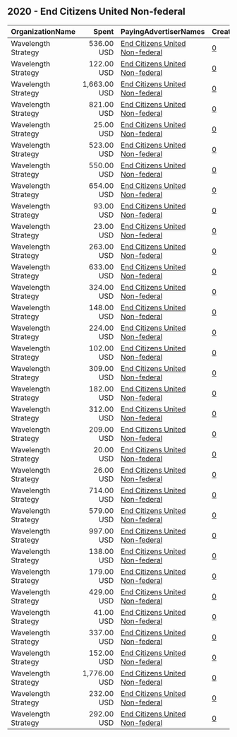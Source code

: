 ## 2020 - End Citizens United Non-federal 
|OrganizationName|Spent|PayingAdvertiserNames|CreativeUrls|Impressions|Genders|AgeBrackets|CountryCodes|BillingAddresses|CandidateBallotInformation|
|:---|---:|:---|:---|---:|:---|:---|:---|:---|:---|
|Wavelength Strategy|536.00 USD|[End Citizens United Non-federal](2020/End_Citizens_United_Non-federal.md)|[0](https://www.snap.com/political-ads/asset/99339d7a37231719e20ed0b4c94477183667c42b29eb7b6e7346bf3d90c9ce39?mediaType=mp4)|167,766||18-35|united states|US||
|Wavelength Strategy|122.00 USD|[End Citizens United Non-federal](2020/End_Citizens_United_Non-federal.md)|[0](https://www.snap.com/political-ads/asset/c5866c86c06372b8430b4d6925ca24e4aadbaa4737b890d7e00b05a78b9704cd?mediaType=jpg)|30,606||18-35|united states|US||
|Wavelength Strategy|1,663.00 USD|[End Citizens United Non-federal](2020/End_Citizens_United_Non-federal.md)|[0](https://www.snap.com/political-ads/asset/874a3b643bf5ddb5e2d6093117196f578401f2fc29b9c46c30f4243092527412?mediaType=mp4)|516,117||18-35|united states|US||
|Wavelength Strategy|821.00 USD|[End Citizens United Non-federal](2020/End_Citizens_United_Non-federal.md)|[0](https://www.snap.com/political-ads/asset/aee17fec82ef5e4e7f2525219042e63c76f653592bb02b2393dc4972a0003145?mediaType=mp4)|271,988||18-35|united states|US||
|Wavelength Strategy|25.00 USD|[End Citizens United Non-federal](2020/End_Citizens_United_Non-federal.md)|[0](https://www.snap.com/political-ads/asset/ef8a10b93d5ba303c9d90d389400729ae749686d7073a54a4a74748891f1b381?mediaType=jpg)|8,353||18-35|united states|US||
|Wavelength Strategy|523.00 USD|[End Citizens United Non-federal](2020/End_Citizens_United_Non-federal.md)|[0](https://www.snap.com/political-ads/asset/86e3a46d8d4ae0203343fea3cb5db766502c05738f012932ca5108059f713d03?mediaType=mp4)|199,845||18-35|united states|US||
|Wavelength Strategy|550.00 USD|[End Citizens United Non-federal](2020/End_Citizens_United_Non-federal.md)|[0](https://www.snap.com/political-ads/asset/a22f4d5489af788dad51b23d67447d42c2771ba60ffe3e8d1bf4d8f55c683f2f?mediaType=mp4)|159,561||18-35|united states|US||
|Wavelength Strategy|654.00 USD|[End Citizens United Non-federal](2020/End_Citizens_United_Non-federal.md)|[0](https://www.snap.com/political-ads/asset/91b178466ddd647a74924baa5446b5566872ce2b267ddcfddcb0d319a1574d36?mediaType=jpg)|150,723||18-35|united states|US||
|Wavelength Strategy|93.00 USD|[End Citizens United Non-federal](2020/End_Citizens_United_Non-federal.md)|[0](https://www.snap.com/political-ads/asset/0ec0e65c298136c0c8db71eca04f21b6927745f809322b4ac275bf36685b13ba?mediaType=jpg)|22,546||18-35|united states|US||
|Wavelength Strategy|23.00 USD|[End Citizens United Non-federal](2020/End_Citizens_United_Non-federal.md)|[0](https://www.snap.com/political-ads/asset/66a2434df7d0cfe0a85c973a7985564c2ec50fdb585f77b747abaf8d58289c7e?mediaType=jpg)|6,467||18-35|united states|US||
|Wavelength Strategy|263.00 USD|[End Citizens United Non-federal](2020/End_Citizens_United_Non-federal.md)|[0](https://www.snap.com/political-ads/asset/7ca7eac622b247442293e28a6259ce2f275c24e5758f5ff3cfa8b4dfe30c6341?mediaType=mp4)|99,469||18-35|united states|US||
|Wavelength Strategy|633.00 USD|[End Citizens United Non-federal](2020/End_Citizens_United_Non-federal.md)|[0](https://www.snap.com/political-ads/asset/b7ca2b86c6bb43864f64b7effd1c6de9fc87017e80daad029896327ec922093a?mediaType=mp4)|189,046||18-35|united states|US||
|Wavelength Strategy|324.00 USD|[End Citizens United Non-federal](2020/End_Citizens_United_Non-federal.md)|[0](https://www.snap.com/political-ads/asset/6ce1c807b4e4c23468c2ec578e33892780ef6933596b7eb154e912ab6f7333db?mediaType=jpg)|93,773||18-35|united states|US||
|Wavelength Strategy|148.00 USD|[End Citizens United Non-federal](2020/End_Citizens_United_Non-federal.md)|[0](https://www.snap.com/political-ads/asset/3fe5b09e83f922b3e92192218ffb78846c2d2a5ad3db2171ee8c9d878173102e?mediaType=mp4)|64,495||18-35|united states|US||
|Wavelength Strategy|224.00 USD|[End Citizens United Non-federal](2020/End_Citizens_United_Non-federal.md)|[0](https://www.snap.com/political-ads/asset/24a2507dcbd54bd89a0578c985c0a7f9ffb6ef9e2986982c7eb79bb630dd565b?mediaType=jpg)|51,551||18-35|united states|US||
|Wavelength Strategy|102.00 USD|[End Citizens United Non-federal](2020/End_Citizens_United_Non-federal.md)|[0](https://www.snap.com/political-ads/asset/811873deed112083f12561ea56358ac7b035fb1cbdaf58208e5709d34d8a08f1?mediaType=jpg)|21,354||18-35|united states|US||
|Wavelength Strategy|309.00 USD|[End Citizens United Non-federal](2020/End_Citizens_United_Non-federal.md)|[0](https://www.snap.com/political-ads/asset/f79d7236eb2933094014b15437d8217d8105b5a7c286e3a5b6b35f3f8fd0583b?mediaType=jpg)|78,963||18-35|united states|US||
|Wavelength Strategy|182.00 USD|[End Citizens United Non-federal](2020/End_Citizens_United_Non-federal.md)|[0](https://www.snap.com/political-ads/asset/e5e0ac1fc260f8556d4d56d7324e41ce0daa1ac6dc8d1734706e9e45e3bba4c7?mediaType=jpg)|45,617||18-35|united states|US||
|Wavelength Strategy|312.00 USD|[End Citizens United Non-federal](2020/End_Citizens_United_Non-federal.md)|[0](https://www.snap.com/political-ads/asset/eca8d6aa4cc26b16dbd137bf484b2b9b661555ba15580a9a20995b61234b3507?mediaType=jpg)|76,533||18-35|united states|US||
|Wavelength Strategy|209.00 USD|[End Citizens United Non-federal](2020/End_Citizens_United_Non-federal.md)|[0](https://www.snap.com/political-ads/asset/1dc3ad8eda010985ad778019f4bba7655cd61aa5c765ecb0a1bae86e8f5318bb?mediaType=mp4)|80,938||18-35|united states|US||
|Wavelength Strategy|20.00 USD|[End Citizens United Non-federal](2020/End_Citizens_United_Non-federal.md)|[0](https://www.snap.com/political-ads/asset/c36a4330d1cbb13bc67e69f86f6fa786b908ba5e2585bdd431c9711f955d4417?mediaType=jpg)|5,854||18-35|united states|US||
|Wavelength Strategy|26.00 USD|[End Citizens United Non-federal](2020/End_Citizens_United_Non-federal.md)|[0](https://www.snap.com/political-ads/asset/7afd13c58dcc5606747da91c1a911314b881f16a1bf276580f65117063690fc3?mediaType=jpg)|6,049||18-35|united states|US||
|Wavelength Strategy|714.00 USD|[End Citizens United Non-federal](2020/End_Citizens_United_Non-federal.md)|[0](https://www.snap.com/political-ads/asset/3d2a19c18535d30523942cf3723c2bd4e5224bdc565c6d63da17d733f52d3717?mediaType=mp4)|199,629||18-35|united states|US||
|Wavelength Strategy|579.00 USD|[End Citizens United Non-federal](2020/End_Citizens_United_Non-federal.md)|[0](https://www.snap.com/political-ads/asset/590413c522575752166a9b7e4b93a45601dbd351e50c64a28646dfa3f83b433a?mediaType=mp4)|176,887||18-35|united states|US||
|Wavelength Strategy|997.00 USD|[End Citizens United Non-federal](2020/End_Citizens_United_Non-federal.md)|[0](https://www.snap.com/political-ads/asset/949f635c971362e428ad5eaee1bd69ccf1e0d52baa585d8359c40fe629f62cb0?mediaType=mp4)|303,091||18-35|united states|US||
|Wavelength Strategy|138.00 USD|[End Citizens United Non-federal](2020/End_Citizens_United_Non-federal.md)|[0](https://www.snap.com/political-ads/asset/6482f3c35540f149471b4a243e9ece94d290e9ccb8a0c51a8439d5f2d9ef9703?mediaType=mp4)|52,401||18-35|united states|US||
|Wavelength Strategy|179.00 USD|[End Citizens United Non-federal](2020/End_Citizens_United_Non-federal.md)|[0](https://www.snap.com/political-ads/asset/3f459d36d5af009cdecf54b5fc6a2eb85bc41521cf0736a507b8ef5d1aafc3a7?mediaType=mp4)|67,497||18-35|united states|US||
|Wavelength Strategy|429.00 USD|[End Citizens United Non-federal](2020/End_Citizens_United_Non-federal.md)|[0](https://www.snap.com/political-ads/asset/316f897910d08761fe8f92a5c703783f28150938466a83bf5848691233df899c?mediaType=mp4)|142,431||18-35|united states|US||
|Wavelength Strategy|41.00 USD|[End Citizens United Non-federal](2020/End_Citizens_United_Non-federal.md)|[0](https://www.snap.com/political-ads/asset/57635b738c79b85fea7870944edbc4e007ecc7809762d119ec218d3bdc19110e?mediaType=jpg)|8,349||18-35|united states|US||
|Wavelength Strategy|337.00 USD|[End Citizens United Non-federal](2020/End_Citizens_United_Non-federal.md)|[0](https://www.snap.com/political-ads/asset/a4b3ced64b0651a57b096f73a4a9963c244ad2d121403a23cd7e8fb551066240?mediaType=jpg)|85,961||18-35|united states|US||
|Wavelength Strategy|152.00 USD|[End Citizens United Non-federal](2020/End_Citizens_United_Non-federal.md)|[0](https://www.snap.com/political-ads/asset/d99d02cdbbd9ebac4aaa329b341805f28ec4c3ffbf4817c69ce2a01fa71369c8?mediaType=mp4)|47,020||18-35|united states|US||
|Wavelength Strategy|1,776.00 USD|[End Citizens United Non-federal](2020/End_Citizens_United_Non-federal.md)|[0](https://www.snap.com/political-ads/asset/32aadc4bf331583620576e1091d41ea263670763f52f1010b29fc07d97633e81?mediaType=mp4)|552,621||18-35|united states|US||
|Wavelength Strategy|232.00 USD|[End Citizens United Non-federal](2020/End_Citizens_United_Non-federal.md)|[0](https://www.snap.com/political-ads/asset/3a57f069baa07a043633f13455425062f66540033a7033568d0272f6738a67fd?mediaType=jpg)|56,016||18-35|united states|US||
|Wavelength Strategy|292.00 USD|[End Citizens United Non-federal](2020/End_Citizens_United_Non-federal.md)|[0](https://www.snap.com/political-ads/asset/54fc91a8ef6604a9feeb79051e56052c139a31b845278f5d9d48ee088d9b6b18?mediaType=mp4)|84,078||18-35|united states|US||

